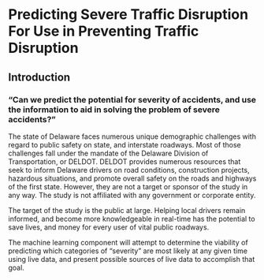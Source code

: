 # Predicting Severe Traffic Disruption For Use in Preventing Traffic Disruption


## Introduction
### “Can we predict the potential for  severity of accidents, and use the information to aid in solving the problem of severe accidents?”

<p>
    The state of Delaware faces numerous unique demographic challenges with regard to public safety on state, and interstate roadways. Most of those challenges fall under the mandate of the Delaware Division of Transportation, or DELDOT. DELDOT provides numerous resources that seek to inform Delaware drivers on road conditions, construction projects, hazardous situations, and promote overall safety on the roads and highways of the first state. However, they are not a target or sponsor of the study in any way. The study is not affiliated with any government or corporate entity.<br> 
    
 The target of the study is the public at large. Helping local drivers remain informed, and become more knowledgeable in real-time has the potential to save lives, and money for every user of vital public roadways. <br>
    
 The machine learning component will attempt to determine the viability of predicting which categories of “severity” are most likely at any given time using live data, and present possible sources of live data to accomplish that goal. <br>

</p>
